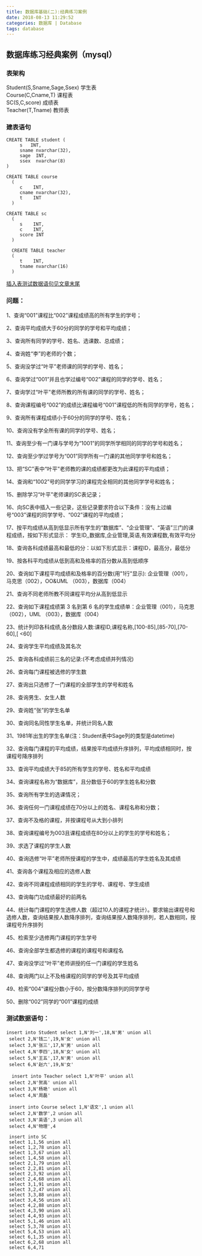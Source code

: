 ```yaml
---
title: 数据库基础(二):经典练习案例
date: 2018-08-13 11:29:52
categories: 数据库 | Database
tags: database
---
```

## 数据库练习经典案例（mysql）
### 表架构

Student(S,Sname,Sage,Ssex) 学生表<br>
Course(C,Cname,T) 课程表 <br>
SC(S,C,score) 成绩表 <br>
Teacher(T,Tname) 教师表<br>

### 建表语句

```
CREATE TABLE student (
     s   INT, 
     sname nvarchar(32), 
     sage  INT, 
     ssex  nvarchar(8)
)
```
```
CREATE TABLE course 
  ( 
     c    INT, 
     cname nvarchar(32), 
     t    INT 
  ) 
```
```
CREATE TABLE sc 
  ( 
     s    INT, 
     c    INT, 
     score INT 
  ) 
```
```
  CREATE TABLE teacher 
  ( 
     t    INT, 
     tname nvarchar(16) 
  ) 
```

[插入表测试数据语句见文章末尾](#jump)

### 问题： 

1、查询“001”课程比“002”课程成绩高的所有学生的学号； 
 
2、查询平均成绩大于60分的同学的学号和平均成绩； 
 
3、查询所有同学的学号、姓名、选课数、总成绩； 

4、查询姓“李”的老师的个数； 
 
5、查询没学过“叶平”老师课的同学的学号、姓名； 

6、查询学过“001”并且也学过编号“002”课程的同学的学号、姓名； 

7、查询学过“叶平”老师所教的所有课的同学的学号、姓名； 

8、查询课程编号“002”的成绩比课程编号“001”课程低的所有同学的学号，姓名； 
 
9、查询所有课程成绩小于60分的同学的学号、姓名； 
 
10、查询没有学全所有课的同学的学号、姓名； 

11、查询至少有一门课与学号为“1001”的同学所学相同的同学的学号和姓名； 

12、查询至少学过学号为“001”同学所有一门课的其他同学学号和姓名； 
 
13、把“SC”表中“叶平”老师教的课的成绩都更改为此课程的平均成绩； 

14、查询和“1002”号的同学学习的课程完全相同的其他同学学号和姓名； 

15、删除学习“叶平”老师课的SC表记录； 

16、向SC表中插入一些记录，这些记录要求符合以下条件：没有上过编号“003”课程的同学学号、“002”课程的平均成绩； 
 
17、按平均成绩从高到低显示所有学生的“数据库”、“企业管理”、“英语”三门的课程成绩，按如下形式显示： 学生ID,,数据库,企业管理,英语,有效课程数,有效平均分 
 
18、查询各科成绩最高和最低的分：以如下形式显示：课程ID，最高分，最低分 

19、按各科平均成绩从低到高和及格率的百分数从高到低顺序 

20、查询如下课程平均成绩和及格率的百分数(用"1行"显示): 企业管理（001），马克思（002），OO&UML （003），数据库（004） 

21、查询不同老师所教不同课程平均分从高到低显示 

22、查询如下课程成绩第 3 名到第 6 名的学生成绩单：企业管理（001），马克思（002），UML （003），数据库（004）  

23、统计列印各科成绩,各分数段人数:课程ID,课程名称,[100-85],[85-70],[70-60],[ <60] 

24、查询学生平均成绩及其名次  
  
25、查询各科成绩前三名的记录:(不考虑成绩并列情况) 

26、查询每门课程被选修的学生数 

27、查询出只选修了一门课程的全部学生的学号和姓名 

28、查询男生、女生人数 
 
29、查询姓“张”的学生名单 

30、查询同名同性学生名单，并统计同名人数 

31、1981年出生的学生名单(注：Student表中Sage列的类型是datetime) 
 
32、查询每门课程的平均成绩，结果按平均成绩升序排列，平均成绩相同时，按课程号降序排列 

33、查询平均成绩大于85的所有学生的学号、姓名和平均成绩 
 
34、查询课程名称为“数据库”，且分数低于60的学生姓名和分数 
 
35、查询所有学生的选课情况； 

36、查询任何一门课程成绩在70分以上的姓名、课程名称和分数； 
 
37、查询不及格的课程，并按课程号从大到小排列 
 
38、查询课程编号为003且课程成绩在80分以上的学生的学号和姓名； 

39、求选了课程的学生人数 

40、查询选修“叶平”老师所授课程的学生中，成绩最高的学生姓名及其成绩 

41、查询各个课程及相应的选修人数 

42、查询不同课程成绩相同的学生的学号、课程号、学生成绩 

43、查询每门功成绩最好的前两名 

44、统计每门课程的学生选修人数（超过10人的课程才统计）。要求输出课程号和选修人数，查询结果按人数降序排列，查询结果按人数降序排列，若人数相同，按课程号升序排列  

45、检索至少选修两门课程的学生学号 

46、查询全部学生都选修的课程的课程号和课程名 
 
47、查询没学过“叶平”老师讲授的任一门课程的学生姓名 

48、查询两门以上不及格课程的同学的学号及其平均成绩 

49、检索“004”课程分数小于60，按分数降序排列的同学学号 

50、删除“002”同学的“001”课程的成绩 

### <span id="jump">测试数据语句：</span>

```
insert into Student select 1,N'刘一',18,N'男' union all
 select 2,N'钱二',19,N'女' union all
 select 3,N'张三',17,N'男' union all
 select 4,N'李四',18,N'女' union all
 select 5,N'王五',17,N'男' union all
 select 6,N'赵六',19,N'女'
```
```
  insert into Teacher select 1,N'叶平' union all
 select 2,N'贺高' union all
 select 3,N'杨艳' union all
 select 4,N'周磊'
 ```
```
 insert into Course select 1,N'语文',1 union all
 select 2,N'数学',2 union all
 select 3,N'英语',3 union all
 select 4,N'物理',4
 ```
```
 insert into SC 
 select 1,1,56 union all 
 select 1,2,78 union all 
 select 1,3,67 union all 
 select 1,4,58 union all 
 select 2,1,79 union all 
 select 2,2,81 union all 
 select 2,3,92 union all 
 select 2,4,68 union all 
 select 3,1,91 union all 
 select 3,2,47 union all 
 select 3,3,88 union all 
 select 3,4,56 union all 
 select 4,2,88 union all 
 select 4,3,90 union all 
 select 4,4,93 union all 
 select 5,1,46 union all 
 select 5,3,78 union all 
 select 5,4,53 union all 
 select 6,1,35 union all 
 select 6,2,68 union all 
 select 6,4,71
```